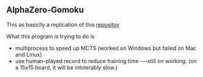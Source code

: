 ## AlphaZero-Gomoku

This as basiclly a replication of this [repositoy](https://github.com/junxiaosong/AlphaZero_Gomoku)

What this program is trying to do is
 
* multiprocess to speed up MCTS (worked on Windows but failed on Mac and Linux)
* use human-played record to reduce training time ---still on working. (on a 15x15 board, it will be 
intolerably slow.)

